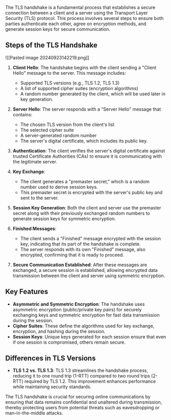 The TLS handshake is a fundamental process that establishes a secure connection between a client and a server using the Transport Layer Security (TLS) protocol. This process involves several steps to ensure both parties authenticate each other, agree on encryption methods, and generate session keys for secure communication.

## Steps of the TLS Handshake
![[Pasted image 20240923142219.png]]

1. **Client Hello**: The handshake begins with the client sending a "Client Hello" message to the server. This message includes:
   - Supported TLS versions (e.g., TLS 1.2, TLS 1.3)
   - A list of supported cipher suites (encryption algorithms)
   - A random number generated by the client, which will be used later in key generation.

2. **Server Hello**: The server responds with a "Server Hello" message that contains:
   - The chosen TLS version from the client's list
   - The selected cipher suite
   - A server-generated random number
   - The server's digital certificate, which includes its public key.

3. **Authentication**: The client verifies the server's digital certificate against trusted Certificate Authorities (CAs) to ensure it is communicating with the legitimate server.

4. **Key Exchange**: 
   - The client generates a "premaster secret," which is a random number used to derive session keys.
   - This premaster secret is encrypted with the server's public key and sent to the server.

5. **Session Key Generation**: Both the client and server use the premaster secret along with their previously exchanged random numbers to generate session keys for symmetric encryption.

6. **Finished Messages**: 
   - The client sends a "Finished" message encrypted with the session key, indicating that its part of the handshake is complete.
   - The server responds with its own "Finished" message, also encrypted, confirming that it is ready to proceed.

7. **Secure Communication Established**: After these messages are exchanged, a secure session is established, allowing encrypted data transmission between the client and server using symmetric encryption.

## Key Features

- **Asymmetric and Symmetric Encryption**: The handshake uses asymmetric encryption (public/private key pairs) for securely exchanging keys and symmetric encryption for fast data transmission during the session.
- **Cipher Suites**: These define the algorithms used for key exchange, encryption, and hashing during the session.
- **Session Keys**: Unique keys generated for each session ensure that even if one session is compromised, others remain secure.

## Differences in TLS Versions

- **TLS 1.2 vs. TLS 1.3**: TLS 1.3 streamlines the handshake process, reducing it to one round trip (1-RTT) compared to two round trips (2-RTT) required by TLS 1.2. This improvement enhances performance while maintaining security standards.

The TLS handshake is crucial for securing online communications by ensuring that data remains confidential and unaltered during transmission, thereby protecting users from potential threats such as eavesdropping or man-in-the-middle attacks.
